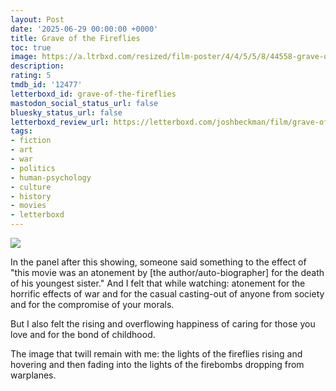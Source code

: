 ```yaml
---
layout: Post
date: '2025-06-29 00:00:00 +0000'
title: Grave of the Fireflies
toc: true
image: https://a.ltrbxd.com/resized/film-poster/4/4/5/5/8/44558-grave-of-the-fireflies-0-600-0-900-crop.jpg?v=0c61fd55f0
description:
rating: 5
tmdb_id: '12477'
letterboxd_id: grave-of-the-fireflies
mastodon_social_status_url: false
bluesky_status_url: false
letterboxd_review_url: https://letterboxd.com/joshbeckman/film/grave-of-the-fireflies/
tags:
- fiction
- art
- war
- politics
- human-psychology
- culture
- history
- movies
- letterboxd
---
```


 <p><img src="https://a.ltrbxd.com/resized/film-poster/4/4/5/5/8/44558-grave-of-the-fireflies-0-600-0-900-crop.jpg?v=0c61fd55f0"/></p> <p>In the panel after this showing, someone said something to the effect of "this movie was an atonement by [the author/auto-biographer] for the death of his youngest sister." And I felt that while watching: atonement for the horrific effects of war and for the casual casting-out of anyone from society and for the compromise of your morals.</p><p>But I also felt the rising and overflowing happiness of caring for those you love and for the bond of childhood.</p><p>The image that twill remain with me: the lights of the fireflies rising and hovering and then fading into the lights of the firebombs dropping from warplanes.</p> 
